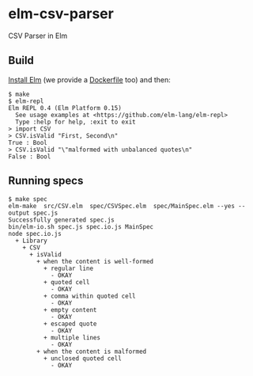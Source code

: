 # elm-csv-parser
CSV Parser in Elm

## Build

[Install Elm](http://elm-lang.org/install) (we provide a [Dockerfile](https://github.com/jivagoalves/elm-csv-parser/blob/master/Dockerfile) too) and then:

```
$ make
$ elm-repl 
Elm REPL 0.4 (Elm Platform 0.15)
  See usage examples at <https://github.com/elm-lang/elm-repl>
  Type :help for help, :exit to exit
> import CSV
> CSV.isValid "First, Second\n"
True : Bool
> CSV.isValid "\"malformed with unbalanced quotes\n"
False : Bool
```

## Running specs

```
$ make spec
elm-make  src/CSV.elm  spec/CSVSpec.elm  spec/MainSpec.elm --yes --output spec.js
Successfully generated spec.js                                      
bin/elm-io.sh spec.js spec.io.js MainSpec
node spec.io.js
  + Library
    + CSV
      + isValid
        + when the content is well-formed
          + regular line
            - OKAY
          + quoted cell
            - OKAY
          + comma within quoted cell
            - OKAY
          + empty content
            - OKAY
          + escaped quote
            - OKAY
          + multiple lines
            - OKAY
        + when the content is malformed
          + unclosed quoted cell
            - OKAY
```
